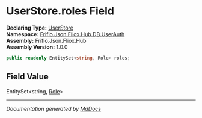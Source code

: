 ﻿<!--  
  <auto-generated>   
    The contents of this file were generated by a tool.  
    Changes to this file may be list if the file is regenerated  
  </auto-generated>   
-->

# UserStore.roles Field

**Declaring Type:** [UserStore](../index.md)  
**Namespace:** [Friflo.Json.Fliox.Hub.DB.UserAuth](../../index.md)  
**Assembly:** Friflo.Json.Fliox.Hub  
**Assembly Version:** 1.0.0

```csharp
public readonly EntitySet<string, Role> roles;
```

## Field Value

EntitySet\<string, [Role](../../Role/index.md)\>

___

*Documentation generated by [MdDocs](https://github.com/ap0llo/mddocs)*
